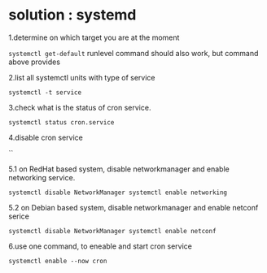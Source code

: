 # solution : systemd

1.determine on which target you are at the moment

`systemctl get-default` runlevel command should also work, but command
above provides

2.list all systemctl units with type of service

`systemctl -t service`

3.check what is the status of cron service.

`systemctl status cron.service`

4.disable cron service

``

5.1 on RedHat based system, disable networkmanager and enable networking
service.

`systemctl disable NetworkManager systemctl enable networking`

5.2 on Debian based system, disable networkmanager and enable netconf
serice

`systemctl disable NetworkManager systemctl enable netconf`

6.use one command, to eneable and start cron service

`systemctl enable --now cron`
